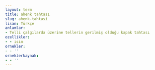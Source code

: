 ```yaml
---
layout: term
title: ahenk tahtası
slug: ahenk-tahtasi
lisan: Türkçe
anlamlar:
- Telli çalgılarda üzerine tellerin gerilmiş olduğu kapak tahtası
ozellikler:
- - isim
ornekler:
- - ''
orneklerkaynak:
- - ''
---
```

